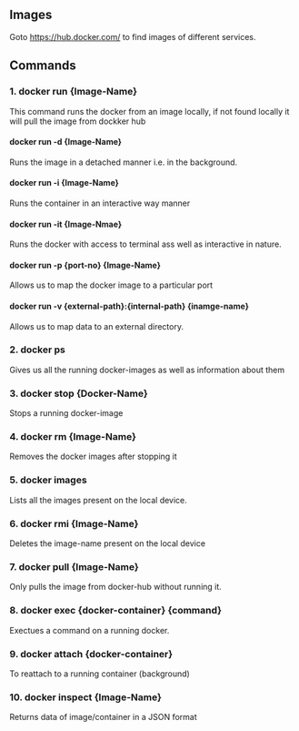 ## Images
Goto https://hub.docker.com/ to find images of different services.

## Commands
### 1. docker run {Image-Name} 
This command runs the docker from an image locally, if not found locally it will pull the image from dockker hub
#### docker run -d {Image-Name}
Runs the image in a detached manner i.e. in the background. 
#### docker run -i {Image-Name}
Runs the container in an interactive way manner
#### docker run -it {Image-Nmae}
Runs the docker with access to terminal ass well as interactive in nature.
#### docker run -p {port-no} {Image-Name}
Allows us to map the docker image to a particular port
#### docker run -v {external-path}:{internal-path} {inamge-name}
Allows us to map data to an external directory.
### 2. docker ps
Gives us all the running docker-images as well as information about them
### 3. docker stop {Docker-Name}
Stops a running docker-image
### 4. docker rm {Image-Name}
Removes the docker images after stopping it
### 5. docker images
Lists all the images present on the local device.
### 6. docker rmi {Image-Name}
Deletes the image-name present on the local device
### 7. docker pull {Image-Name}
Only pulls the image from docker-hub without running it.
### 8. docker exec {docker-container} {command}
Exectues a command on a running docker.
### 9. docker attach {docker-container}
To reattach to a running container (background)
### 10. docker inspect {Image-Name}
Returns data of image/container in a JSON format
